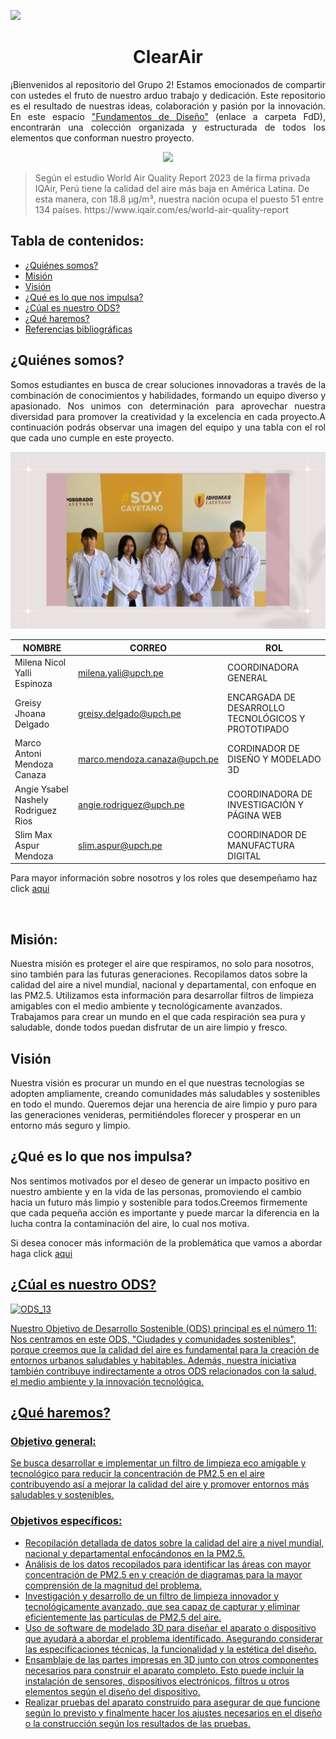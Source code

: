 <p align="left">
  <img src="https://upchvirtual.edu.pe/ued/images/logo-upch.png" width="150">
  <h1 align="center">ClearAir</h1>
</p>

<p align="justify">
  ¡Bienvenidos al repositorio del Grupo 2! Estamos emocionados de compartir con ustedes el fruto de nuestro arduo trabajo y dedicación. Este repositorio es el resultado de nuestras ideas, colaboración y pasión por la innovación. En este espacio <a href="FdD/README.md">"Fundamentos de Diseño"</a> (enlace a carpeta FdD), encontrarán una colección organizada y estructurada de todos los elementos que conforman nuestro proyecto.
</p>
<p align="center">
  <img src="https://aap.org.pe/wp-content/uploads/2022/03/aire-1140x763.jpeg" width="750" style="margin: auto;">
</p>
<blockquote>
  <p>Según el estudio World Air Quality Report 2023 de la firma privada IQAir, Perú tiene la calidad del aire más baja en América Latina. De esta manera, con 18.8 μg/m³, nuestra nación ocupa el puesto 51 entre 134 países. https://www.iqair.com/es/world-air-quality-report</p>
</blockquote>

<h2>Tabla de contenidos:</h2>
<ul>
<li><a href="#somos">¿Quiénes somos?</a></li>
<li><a href="#Mision">Misión</a></li>
<li><a href="#Vision">Visión</a></li>
<li><a href="#impulsa">¿Qué es lo que nos impulsa?</a></li>
<li><a href="#ODS">¿Cúal es nuestro ODS?</a></li>
<li><a href="#haremos">¿Qué haremos?</a></li>
<li><a href="#Referencias">Referencias bibliográficas</a></li>
</ul>
<h2 id="somos">¿Quiénes somos?</h2>
<p align="justify">
Somos estudiantes en busca de crear soluciones innovadoras a través de la combinación de conocimientos y habilidades, formando un equipo diverso y apasionado. Nos unimos con determinación para aprovechar nuestra diversidad para promover la creatividad y la excelencia en cada proyecto.A continuación podrás observar una imagen del equipo y una tabla con el rol que cada uno cumple en este proyecto.
</p>

<p align="center">
  <img src="https://github.com/GreisyJhoana05/Grupo2-FdD/blob/main/FdD/Imagenes/Imagenes_de_Nosotros/E01Imagen06.jpg">
</p>

|            NOMBRE            |            CORREO          |           ROL        |
|------------------------------|----------------------------|----------------------|
| Milena Nicol Yalli Espinoza  | milena.yali@upch.pe        | COORDINADORA GENERAL |
| Greisy Jhoana Delgado        | greisy.delgado@upch.pe     | ENCARGADA DE DESARROLLO TECNOLÓGICOS Y PROTOTIPADO |
| Marco Antoni Mendoza Canaza | marco.mendoza.canaza@upch.pe | CORDINADOR DE DISEÑO Y MODELADO 3D |
| Angie Ysabel Nashely Rodriguez Rios | angie.rodriguez@upch.pe | COORDINADORA DE INVESTIGACIÓN Y PÁGINA WEB |
| Slim Max Aspur Mendoza | slim.aspur@upch.pe | COORDINADOR DE MANUFACTURA DIGITAL |



<p>Para mayor información sobre nosotros y los roles que desempeñamo haz click <a href="FdD/Entregable/01_Sobre_Nosotros.md">aqui</a></p>
<br>

<h2 id="Mision">Misión:</h2>

Nuestra misión es proteger el aire que respiramos, no solo para nosotros, sino también para las futuras generaciones. Recopilamos datos sobre la calidad del aire a nivel mundial, nacional y departamental, con enfoque en las PM2.5. Utilizamos esta información para desarrollar filtros de limpieza amigables con el medio ambiente y tecnológicamente avanzados. Trabajamos para crear un mundo en el que cada respiración sea pura y saludable, donde todos puedan disfrutar de un aire limpio y fresco.

<h2 id="vision">Visión</h2>

Nuestra visión es procurar un mundo en el que nuestras tecnologías se adopten ampliamente, creando comunidades más saludables y sostenibles en todo el mundo. Queremos dejar una herencia de aire limpio y puro para las generaciones venideras, permitiéndoles florecer y prosperar en un entorno más seguro y limpio.

<h2 id="impulsa">¿Qué es lo que nos impulsa?</h2>

<p>Nos sentimos motivados por el deseo de generar un impacto positivo en nuestro ambiente y en la vida de las personas, promoviendo el cambio hacia un futuro más limpio y sostenible para todos.Creemos firmemente que cada pequeña acción es importante y puede marcar la diferencia en la lucha contra la contaminación del aire, lo cual nos motiva. 
</p>
<p>Si desea conocer más información de la problemática que vamos a abordar haga click <a href="/FdD/Entregable/02_Definición_del_problema.md">aqui</p>

<h2 id="ODS">¿Cúal es nuestro ODS?</h2>

<img src="https://www.un.org/sustainabledevelopment/es/wp-content/uploads/sites/3/2018/07/S_SDG-goals_icons-individual-rgb-11.png" alt ="ODS_13">
<p>Nuestro Objetivo de Desarrollo Sostenible (ODS) principal es el número 11: Nos centramos en este ODS, "Ciudades y comunidades sostenibles", porque creemos que la calidad del aire es fundamental para la creación de entornos urbanos saludables y habitables. Además, nuestra iniciativa también contribuye indirectamente a otros ODS relacionados con la salud, el medio ambiente y la innovación tecnológica.</p>

<h2 id="haremos">¿Qué haremos?</h2>

<h3>Objetivo general:</h3>
<p>Se busca desarrollar e implementar un filtro de limpieza eco amigable y tecnológico para reducir la concentración de PM2.5 en el aire contribuyendo así a mejorar la calidad del aire y promover entornos más saludables y sostenibles.</p>

<h3>Objetivos específicos:</h3>
<ul>
<li>Recopilación detallada de datos sobre la calidad del aire a nivel mundial, nacional y departamental enfocándonos en la PM2.5.</li>
<li>Análisis de los datos recopilados para identificar las áreas con mayor concentración de PM2.5 en y creación de diagramas para la mayor comprensión de la magnitud del problema.</li>
<li>Investigación y desarrollo de un filtro de limpieza innovador y tecnológicamente avanzado, que sea capaz de capturar y eliminar eficientemente las partículas de PM2.5 del aire.</li>
<li>Uso de software de modelado 3D para diseñar el aparato o dispositivo que ayudará a abordar el problema identificado. Asegurando considerar las especificaciones técnicas, la funcionalidad y la estética del diseño.</li>
<li>Ensamblaje de las partes impresas en 3D junto con otros componentes necesarios para construir el aparato completo. Esto puede incluir la instalación de sensores, dispositivos electrónicos, filtros u otros elementos según el diseño del dispositivo.</li>
<li>Realizar pruebas del aparato construido para asegurar de que funcione según lo previsto y finalmente hacer los ajustes necesarios en el diseño o la construcción según los resultados de las pruebas.</li>
</ul>




